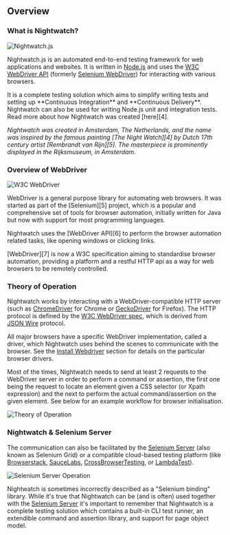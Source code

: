 ## Overview

<h3 id="what-is-nightwatch-"><span>What is Nightwatch?</span></h3><p class="whatis-logo"><img src="/images/nightwatch-circle.png" alt="Nightwatch.js" title="Nightwatch.js" class="whatis"></p>

Nightwatch.js is an automated end-to-end testing framework for web applications and websites. It is written in [Node.js][1] and uses the [W3C WebDriver API][2] (formerly [Selenium WebDriver][3]) for interacting with various browsers.

<p>It is a complete testing solution which aims to simplify writing tests and setting up **Continuous Integration** and **Continuous Delivery**. Nightwatch can also be used for writing Node.js unit and integration tests. Read more about how Nightwatch was created [here][4].</p>

<div class="alert alert-warning nightwatch">
<i>Nightwatch was created in Amsterdam, The Netherlands, and the name was inspired by the famous painting [The Night Watch][4] by Dutch 17th century artist [Rembrandt van Rijn][5]. The masterpiece is prominently displayed in the Rijksmuseum, in Amsterdam.</i>
</div>

<h3 id="overview-of-webdriver"><span>Overview of WebDriver</span></h3><p class="whatis-logo w3c-logo"><img src="https://www.w3.org/StyleSheets/TR/2016/logos/W3C" alt="W3C WebDriver" title="W3C WebDriver" class="whatis"></p>

<p>WebDriver is a general purpose library for automating web browsers. It was started as part of the [Selenium][5] project, which is a popular and comprehensive set of tools for browser automation, initially written for Java but now with support for most programming languages.</p>

<div class="alert alert-warning">
Nightwatch uses the [WebDriver API][6] to perform the browser automation related tasks, like opening windows or clicking links.
</div>

<p>[WebDriver][7] is now a W3C specification aiming to standardise browser automation, providing a platform and a restful HTTP api as a way for web browsers to be remotely controlled.</p>

<h3 id="theory-of-operation"><span>Theory of Operation</span></h3>

Nightwatch works by interacting with a WebDriver-compatible HTTP server (such as [ChromeDriver][8] for Chrome or [GeckoDriver][9] for Firefox). The HTTP protocol is defined by the [W3C WebDriver spec][10], which is derived from [JSON Wire][11] protocol. 

All major browsers have a specific WebDriver implementation, called a driver, which Nightwatch uses behind the scenes to communicate with the browser. See the [Install Webdriver][12] section for details on the particular browser drivers.  

Most of the times, Nightwatch needs to send at least 2 requests to the WebDriver server in order to perform a command or assertion, the first one being the request to locate an element given a CSS selector (or Xpath expression) and the next to perform the actual command/assertion on the given element. See below for an example workflow for browser initialisation.

![Theory of Operation][image-1]

<h3 id="nightwatch-selenium-server"><span>Nightwatch &amp; Selenium Server</span></h3>

The communication can also be facilitated by the [Selenium Server][13] (also known as Selenium Grid) or a compatible cloud-based testing platform (like [Browserstack][14], [SauceLabs][15], [CrossBrowserTesting][16], or [LambdaTest][17]).

![Selenium Server Operation][image-2]

Nightwatch is sometimes incorrectly described as a "Selenium binding" library. While it's true that Nightwatch can be (and is often) used together with the [Selenium Server][18] it's important to remember that Nightwatch is a complete testing solution which contains a built-in CLI test runner, an extendible command and assertion library, and support for page object model.  


[1]:	https://nodejs.org/
[2]:	https://www.w3.org/TR/webdriver/
[3]:	https://github.com/SeleniumHQ/selenium/wiki/JsonWireProtocol
[4]:	/about
[5]:	https://selenium.dev/projects/
[6]:	https://www.w3.org/TR/webdriver
[7]:	https://www.w3.org/TR/webdriver
[8]:	https://sites.google.com/a/chromium.org/chromedriver/
[9]:	https://github.com/mozilla/geckodriver
[10]:	https://www.w3.org/TR/webdriver/
[11]:	https://github.com/SeleniumHQ/selenium/wiki/JsonWireProtocol
[12]:	/gettingstarted/installation/#webdriver-service
[13]:	https://selenium.dev/downloads/
[14]:	https://www.browserstack.com/
[15]:	https://saucelabs.com/
[16]:	https://crossbrowsertesting.com/
[17]: https://www.lambdatest.com/
[18]:	https://selenium.dev/downloads/

[image-1]:	/img/operation.png
[image-2]:	/img/operation-cloud.png
